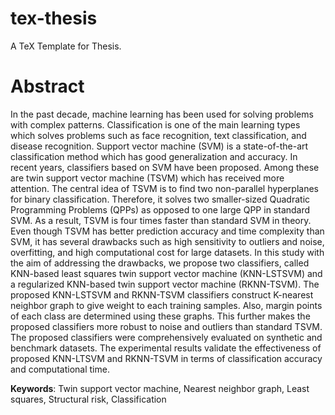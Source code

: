 # tex-thesis
A TeX Template for Thesis.

# Abstract
In the past decade, machine learning has been used for solving problems with complex patterns. Classification is one of the main learning types which solves problems such as face recognition, text classification, and disease recognition. Support vector machine (SVM) is a state-of-the-art classification method which has good generalization and accuracy. In recent years, classifiers based on SVM have been proposed. Among these are twin support vector machine (TSVM) which has received more attention. The central idea of TSVM is to find two non-parallel hyperplanes for binary classification. Therefore, it solves two smaller-sized Quadratic Programming Problems (QPPs) as opposed to one large QPP in standard SVM. As a result, TSVM is four times faster than standard SVM in theory. Even though TSVM has better prediction accuracy and time complexity than SVM, it has several drawbacks such as high sensitivity to outliers and noise, overfitting, and high computational cost for large datasets. In this study with the aim of addressing the drawbacks, we propose two classifiers, called KNN-based least squares twin support vector machine (KNN-LSTSVM) and a regularized KNN-based twin support vector machine (RKNN-TSVM). The proposed KNN-LSTSVM and RKNN-TSVM classifiers construct K-nearest neighbor graph to give weight to each training samples. Also, margin points of each class are determined using these graphs. This further makes the proposed classifiers more robust to noise and outliers than standard TSVM. The proposed classifiers were comprehensively evaluated on synthetic and benchmark datasets. The experimental results validate the effectiveness of proposed KNN-LTSVM and RKNN-TSVM in terms of classification accuracy and computational time.

**Keywords**: Twin support vector machine, Nearest neighbor graph, Least squares, Structural risk, Classification 